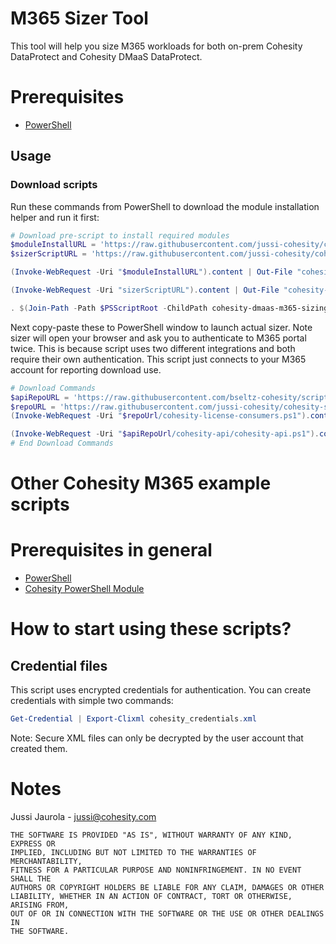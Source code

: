 # M365 Sizer Tool

This tool will help you size M365 workloads for both on-prem Cohesity DataProtect and Cohesity DMaaS DataProtect. 

# Prerequisites

* [PowerShell](https://aka.ms/getps6)

## Usage

### Download scripts

Run these commands from PowerShell to download the module installation helper and run it first:

```powershell
# Download pre-script to install required modules
$moduleInstallURL = 'https://raw.githubusercontent.com/jussi-cohesity/cohesity-scripts/master/M365/cohesity-dmaas-m365-sizing-preregs.ps1'
$sizerScriptURL = 'https://raw.githubusercontent.com/jussi-cohesity/cohesity-scripts/master/M365/cohesity-dmaas-m365-sizing.ps1'

(Invoke-WebRequest -Uri "$moduleInstallURL").content | Out-File "cohesity-dmaas-m365-sizing-preregs.ps1"; (Get-Content "cohesity-dmaas-m365-sizing-preregs.ps1") | Set-Content "cohesity-dmaas-m365-sizing-preregs.ps1"

(Invoke-WebRequest -Uri "sizerScriptURL").content | Out-File "cohesity-dmaas-m365-sizing.ps1"; (Get-Content "ccohesity-dmaas-m365-sizing.ps1") | Set-Content "cohesity-dmaas-m365-sizing.ps1"

. $(Join-Path -Path $PSScriptRoot -ChildPath cohesity-dmaas-m365-sizing-preregs.ps1)
```

Next copy-paste these to PowerShell window to launch actual sizer. Note sizer will open your browser and ask you to authenticate to M365 portal twice. This is because script uses two different integrations and both require their own authentication. This script just connects to your M365 account for reporting download use.

```powershell
# Download Commands
$apiRepoURL = 'https://raw.githubusercontent.com/bseltz-cohesity/scripts/master/powershell'
$repoURL = 'https://raw.githubusercontent.com/jussi-cohesity/cohesity-scripts/master/reporting/cohesity-license-consumers'
(Invoke-WebRequest -Uri "$repoUrl/cohesity-license-consumers.ps1").content | Out-File "cohesity-license-consumers.ps1"; (Get-Content "cohesity-license-consumers.ps1") | Set-Content "cohesity-license-consumers.ps1"

(Invoke-WebRequest -Uri "$apiRepoUrl/cohesity-api/cohesity-api.ps1").content | Out-File cohesity-api.ps1; (Get-Content cohesity-api.ps1) | Set-Content cohesity-api.ps1
# End Download Commands
```

# Other Cohesity M365 example scripts

# Prerequisites in general 

* [PowerShell](https://aka.ms/getps6)
* [Cohesity PowerShell Module](https://cohesity.github.io/cohesity-powershell-module/#/)

# How to start using these scripts? 

## Credential files

This script uses encrypted credentials for authentication. You can create credentials with simple two commands:

```PowerShell
Get-Credential | Export-Clixml cohesity_credentials.xml
```

Note: Secure XML files can only be decrypted by the user account that created them.

# Notes
Jussi Jaurola - <jussi@cohesity.com>
```
THE SOFTWARE IS PROVIDED "AS IS", WITHOUT WARRANTY OF ANY KIND, EXPRESS OR
IMPLIED, INCLUDING BUT NOT LIMITED TO THE WARRANTIES OF MERCHANTABILITY,
FITNESS FOR A PARTICULAR PURPOSE AND NONINFRINGEMENT. IN NO EVENT SHALL THE
AUTHORS OR COPYRIGHT HOLDERS BE LIABLE FOR ANY CLAIM, DAMAGES OR OTHER
LIABILITY, WHETHER IN AN ACTION OF CONTRACT, TORT OR OTHERWISE, ARISING FROM,
OUT OF OR IN CONNECTION WITH THE SOFTWARE OR THE USE OR OTHER DEALINGS IN
THE SOFTWARE.
```
